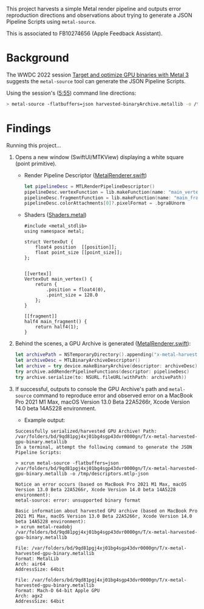 This project harvests a simple Metal render pipeline and outputs error reproduction directions and observations about trying to generate a JSON Pipeline Scripts using `metal-source`.

This is associated to FB10274656 (Apple Feedback Assistant).

# Background

The WWDC 2022 session [Target and optimize GPU binaries with Metal 3](https://developer.apple.com/videos/play/wwdc2022/10102/) suggests the `metal-source` tool can generate the JSON Pipeline Scripts.

Using the session's ([5:55](https://developer.apple.com/videos/play/wwdc2022/10102/?time=355)) command line directions:

```sh
> metal-source -flatbuffers=json harvested-binaryArchive.metallib -o /tmp/descriptors.mtlp-json
```

# Findings

Running this project...

1. Opens a new window (SwiftUI/MTKView) displaying a white square (point primitive).
    - Render Pipeline Descriptor ([MetalRenderer.swift](./x-metal-harvest-gpu-binary/MetalRenderer.swift#L14-17))
        ```swift
        let pipelineDesc = MTLRenderPipelineDescriptor()
        pipelineDesc.vertexFunction = lib.makeFunction(name: "main_vertex")
        pipelineDesc.fragmentFunction = lib.makeFunction(name: "main_fragment")
        pipelineDesc.colorAttachments[0]?.pixelFormat = .bgra8Unorm
        ```
    - Shaders ([Shaders.metal](./x-metal-harvest-gpu-binary/Shaders.metal))
        ```metal
        #include <metal_stdlib>
        using namespace metal;

        struct VertexOut {
            float4 position  [[position]];
            float point_size [[point_size]];
        };


        [[vertex]]
        VertexOut main_vertex() {
            return {
                .position = float4(0),
                .point_size = 128.0
            };
        }

        [[fragment]]
        half4 main_fragment() {
            return half4(1);
        }
        ```

2. Behind the scenes, a GPU Archive is generated ([MetalRenderer.swift](./x-metal-harvest-gpu-binary/MetalRenderer.swift#L19-23)):
    ```swift
    let archivePath = NSTemporaryDirectory().appending("x-metal-harvested-gpu-binary.metallib")
    let archiveDesc = MTLBinaryArchiveDescriptor()
    let archive = try device.makeBinaryArchive(descriptor: archiveDesc)
    try archive.addRenderPipelineFunctions(descriptor: pipelineDesc)
    try archive.serialize(to: NSURL.fileURL(withPath: archivePath))
    ```

3. If successful, outputs to console the GPU Archive's path and `metal-source` command to reproduce error and observed error on a MacBook Pro 2021 M1 Max, macOS Version 13.0 Beta 22A5266r, Xcode Version 14.0 beta 14A5228 environment.
    - Example output:

    ```
    Successfully serialized/harvested GPU Archive! Path: /var/folders/bd/9qd81pgj4xj01bg4sgp43dvr0000gn/T/x-metal-harvested-gpu-binary.metallib
    In a terminal, attempt the following command to generate the JSON Pipeline Scripts:

    > xcrun metal-source -flatbuffers=json /var/folders/bd/9qd81pgj4xj01bg4sgp43dvr0000gn/T/x-metal-harvested-gpu-binary.metallib -o /tmp/descriptors.mtlp-json

    Notice an error occurs (based on MacBook Pro 2021 M1 Max, macOS Version 13.0 Beta 22A5266r, Xcode Version 14.0 beta 14A5228 environment):
    metal-source: error: unsupported binary format

    Basic information about harvested GPU archive (based on MacBook Pro 2021 M1 Max, macOS Version 13.0 Beta 22A5266r, Xcode Version 14.0 beta 14A5228 environment):
    > xcrun metal-readobj /var/folders/bd/9qd81pgj4xj01bg4sgp43dvr0000gn/T/x-metal-harvested-gpu-binary.metallib

    File: /var/folders/bd/9qd81pgj4xj01bg4sgp43dvr0000gn/T/x-metal-harvested-gpu-binary.metallib
    Format: MetalLib
    Arch: air64
    AddressSize: 64bit

    File: /var/folders/bd/9qd81pgj4xj01bg4sgp43dvr0000gn/T/x-metal-harvested-gpu-binary.metallib
    Format: Mach-O 64-bit Apple GPU
    Arch: agx2
    AddressSize: 64bit
    ```
